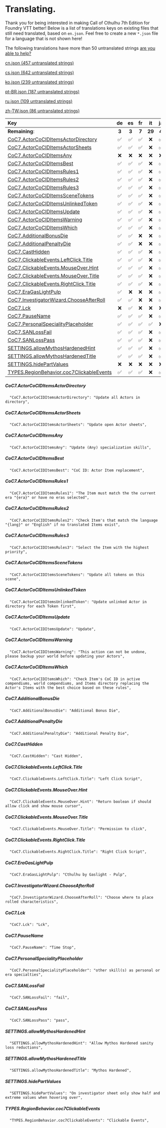 # Translating.

Thank you for being interested in making Call of Cthulhu 7th Edition for Foundry VTT better! Below is a list of translations keys on existing files that still need translated, based on `en.json`. Feel free to create a new `*.json` file for a language that is not shown here!

The following translations have more than 50 untranslated strings [are you able to help?](./ABANDONED.md)

[cn.json (457 untranslated strings)](./ABANDONED.md#cnjson)

[cs.json (642 untranslated strings)](./ABANDONED.md#csjson)

[ko.json (239 untranslated strings)](./ABANDONED.md#kojson)

[pt-BR.json (187 untranslated strings)](./ABANDONED.md#ptbrjson)

[ru.json (109 untranslated strings)](./ABANDONED.md#rujson)

[zh-TW.json (86 untranslated strings)](./ABANDONED.md#zhtwjson)



|Key|de|es|fr|it|ja|pl|sv|uk|
|:---|:---:|:---:|:---:|:---:|:---:|:---:|:---:|:---:|
|**Remaining**:|**3**|**3**|**7**|**29**|**4**|**10**|**1**|**12**|
|[CoC7.ActorCoCIDItemsActorDirectory](#coc7actorcociditemsactordirectory)|&#9989;|&#9989;|&#9989;|&#x274C;|&#9989;|&#9989;|&#9989;|&#9989;|
|[CoC7.ActorCoCIDItemsActorSheets](#coc7actorcociditemsactorsheets)|&#9989;|&#9989;|&#9989;|&#x274C;|&#9989;|&#9989;|&#9989;|&#9989;|
|[CoC7.ActorCoCIDItemsAny](#coc7actorcociditemsany)|&#x274C;|&#x274C;|&#x274C;|&#x274C;|&#x274C;|&#x274C;|&#x274C;|&#x274C;|
|[CoC7.ActorCoCIDItemsBest](#coc7actorcociditemsbest)|&#9989;|&#9989;|&#9989;|&#x274C;|&#9989;|&#9989;|&#9989;|&#9989;|
|[CoC7.ActorCoCIDItemsRules1](#coc7actorcociditemsrules1)|&#9989;|&#9989;|&#9989;|&#x274C;|&#9989;|&#9989;|&#9989;|&#9989;|
|[CoC7.ActorCoCIDItemsRules2](#coc7actorcociditemsrules2)|&#9989;|&#9989;|&#9989;|&#x274C;|&#9989;|&#9989;|&#9989;|&#9989;|
|[CoC7.ActorCoCIDItemsRules3](#coc7actorcociditemsrules3)|&#9989;|&#9989;|&#9989;|&#x274C;|&#9989;|&#9989;|&#9989;|&#9989;|
|[CoC7.ActorCoCIDItemsSceneTokens](#coc7actorcociditemsscenetokens)|&#9989;|&#9989;|&#9989;|&#x274C;|&#9989;|&#9989;|&#9989;|&#9989;|
|[CoC7.ActorCoCIDItemsUnlinkedToken](#coc7actorcociditemsunlinkedtoken)|&#9989;|&#9989;|&#9989;|&#x274C;|&#9989;|&#9989;|&#9989;|&#9989;|
|[CoC7.ActorCoCIDItemsUpdate](#coc7actorcociditemsupdate)|&#9989;|&#9989;|&#9989;|&#x274C;|&#9989;|&#9989;|&#9989;|&#9989;|
|[CoC7.ActorCoCIDItemsWarning](#coc7actorcociditemswarning)|&#9989;|&#9989;|&#9989;|&#x274C;|&#9989;|&#9989;|&#9989;|&#9989;|
|[CoC7.ActorCoCIDItemsWhich](#coc7actorcociditemswhich)|&#9989;|&#9989;|&#9989;|&#x274C;|&#9989;|&#9989;|&#9989;|&#9989;|
|[CoC7.AdditionalBonusDie](#coc7additionalbonusdie)|&#9989;|&#9989;|&#x274C;|&#x274C;|&#9989;|&#x274C;|&#9989;|&#x274C;|
|[CoC7.AdditionalPenaltyDie](#coc7additionalpenaltydie)|&#9989;|&#9989;|&#x274C;|&#x274C;|&#9989;|&#x274C;|&#9989;|&#x274C;|
|[CoC7.CastHidden](#coc7casthidden)|&#9989;|&#9989;|&#9989;|&#x274C;|&#9989;|&#9989;|&#9989;|&#9989;|
|[CoC7.ClickableEvents.LeftClick.Title](#coc7clickableeventsleftclicktitle)|&#9989;|&#9989;|&#9989;|&#x274C;|&#9989;|&#x274C;|&#9989;|&#x274C;|
|[CoC7.ClickableEvents.MouseOver.Hint](#coc7clickableeventsmouseoverhint)|&#9989;|&#9989;|&#9989;|&#x274C;|&#9989;|&#x274C;|&#9989;|&#x274C;|
|[CoC7.ClickableEvents.MouseOver.Title](#coc7clickableeventsmouseovertitle)|&#9989;|&#9989;|&#9989;|&#x274C;|&#9989;|&#x274C;|&#9989;|&#x274C;|
|[CoC7.ClickableEvents.RightClick.Title](#coc7clickableeventsrightclicktitle)|&#9989;|&#9989;|&#9989;|&#x274C;|&#9989;|&#x274C;|&#9989;|&#x274C;|
|[CoC7.EraGasLightPulp](#coc7eragaslightpulp)|&#9989;|&#x274C;|&#x274C;|&#x274C;|&#9989;|&#x274C;|&#9989;|&#x274C;|
|[CoC7.InvestigatorWizard.ChooseAfterRoll](#coc7investigatorwizardchooseafterroll)|&#9989;|&#9989;|&#x274C;|&#x274C;|&#9989;|&#x274C;|&#9989;|&#x274C;|
|[CoC7.Lck](#coc7lck)|&#x274C;|&#9989;|&#x274C;|&#x274C;|&#x274C;|&#9989;|&#9989;|&#x274C;|
|[CoC7.PauseName](#coc7pausename)|&#9989;|&#9989;|&#9989;|&#x274C;|&#9989;|&#9989;|&#9989;|&#9989;|
|[CoC7.PersonalSpecialityPlaceholder](#coc7personalspecialityplaceholder)|&#9989;|&#9989;|&#9989;|&#9989;|&#x274C;|&#9989;|&#9989;|&#9989;|
|[CoC7.SANLossFail](#coc7sanlossfail)|&#9989;|&#9989;|&#9989;|&#x274C;|&#9989;|&#9989;|&#9989;|&#9989;|
|[CoC7.SANLossPass](#coc7sanlosspass)|&#9989;|&#9989;|&#9989;|&#x274C;|&#9989;|&#9989;|&#9989;|&#9989;|
|[SETTINGS.allowMythosHardenedHint](#settingsallowmythoshardenedhint)|&#9989;|&#9989;|&#9989;|&#x274C;|&#9989;|&#9989;|&#9989;|&#9989;|
|[SETTINGS.allowMythosHardenedTitle](#settingsallowmythoshardenedtitle)|&#9989;|&#9989;|&#9989;|&#x274C;|&#9989;|&#9989;|&#9989;|&#9989;|
|[SETTINGS.hidePartValues](#settingshidepartvalues)|&#x274C;|&#x274C;|&#x274C;|&#x274C;|&#x274C;|&#9989;|&#9989;|&#x274C;|
|[TYPES.RegionBehavior.coc7ClickableEvents](#typesregionbehaviorcoc7clickableevents)|&#9989;|&#9989;|&#9989;|&#x274C;|&#9989;|&#x274C;|&#9989;|&#x274C;|
##### CoC7.ActorCoCIDItemsActorDirectory
```  "CoC7.ActorCoCIDItemsActorDirectory": "Update all Actors in directory",```
##### CoC7.ActorCoCIDItemsActorSheets
```  "CoC7.ActorCoCIDItemsActorSheets": "Update open Actor sheets",```
##### CoC7.ActorCoCIDItemsAny
```  "CoC7.ActorCoCIDItemsAny": "Update (Any) specialization skills",```
##### CoC7.ActorCoCIDItemsBest
```  "CoC7.ActorCoCIDItemsBest": "CoC ID: Actor Item replacement",```
##### CoC7.ActorCoCIDItemsRules1
```  "CoC7.ActorCoCIDItemsRules1": "The Item must match the the current era "{era}" or have no eras selected",```
##### CoC7.ActorCoCIDItemsRules2
```  "CoC7.ActorCoCIDItemsRules2": "Check Item's that match the language "{lang}" or "English" if no translated Items exist",```
##### CoC7.ActorCoCIDItemsRules3
```  "CoC7.ActorCoCIDItemsRules3": "Select the Item with the highest priority",```
##### CoC7.ActorCoCIDItemsSceneTokens
```  "CoC7.ActorCoCIDItemsSceneTokens": "Update all tokens on this scene",```
##### CoC7.ActorCoCIDItemsUnlinkedToken
```  "CoC7.ActorCoCIDItemsUnlinkedToken": "Update unlinked Actor in directory for each Token first",```
##### CoC7.ActorCoCIDItemsUpdate
```  "CoC7.ActorCoCIDItemsUpdate": "Update",```
##### CoC7.ActorCoCIDItemsWarning
```  "CoC7.ActorCoCIDItemsWarning": "This action can not be undone, please backup your world before updating your Actors",```
##### CoC7.ActorCoCIDItemsWhich
```  "CoC7.ActorCoCIDItemsWhich": "Check Item's CoC ID in active compendiums, world compendiums, and Items directory replacing the Actor's Items with the best choice based on these rules",```
##### CoC7.AdditionalBonusDie
```  "CoC7.AdditionalBonusDie": "Additional Bonus Die",```
##### CoC7.AdditionalPenaltyDie
```  "CoC7.AdditionalPenaltyDie": "Additional Penalty Die",```
##### CoC7.CastHidden
```  "CoC7.CastHidden": "Cast Hidden",```
##### CoC7.ClickableEvents.LeftClick.Title
```  "CoC7.ClickableEvents.LeftClick.Title": "Left Click Script",```
##### CoC7.ClickableEvents.MouseOver.Hint
```  "CoC7.ClickableEvents.MouseOver.Hint": "Return boolean if should allow click and show mouse cursor",```
##### CoC7.ClickableEvents.MouseOver.Title
```  "CoC7.ClickableEvents.MouseOver.Title": "Permission to click",```
##### CoC7.ClickableEvents.RightClick.Title
```  "CoC7.ClickableEvents.RightClick.Title": "Right Click Script",```
##### CoC7.EraGasLightPulp
```  "CoC7.EraGasLightPulp": "Cthulhu by Gaslight - Pulp",```
##### CoC7.InvestigatorWizard.ChooseAfterRoll
```  "CoC7.InvestigatorWizard.ChooseAfterRoll": "Choose where to place rolled characteristics",```
##### CoC7.Lck
```  "CoC7.Lck": "Lck",```
##### CoC7.PauseName
```  "CoC7.PauseName": "Time Stop",```
##### CoC7.PersonalSpecialityPlaceholder
```  "CoC7.PersonalSpecialityPlaceholder": "other skill(s) as personal or era specialties",```
##### CoC7.SANLossFail
```  "CoC7.SANLossFail": "fail",```
##### CoC7.SANLossPass
```  "CoC7.SANLossPass": "pass",```
##### SETTINGS.allowMythosHardenedHint
```  "SETTINGS.allowMythosHardenedHint": "Allow Mythos Hardened sanity loss reductions",```
##### SETTINGS.allowMythosHardenedTitle
```  "SETTINGS.allowMythosHardenedTitle": "Mythos Hardened",```
##### SETTINGS.hidePartValues
```  "SETTINGS.hidePartValues": "On investigator sheet only show half and extreme values when hovering over",```
##### TYPES.RegionBehavior.coc7ClickableEvents
```  "TYPES.RegionBehavior.coc7ClickableEvents": "Clickable Events",```
